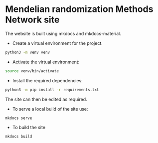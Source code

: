 # Mendelian randomization Methods Network site

The website is built using mkdocs and mkdocs-material.

* Create a virtual environment for the project.

```bash
python3 -m venv venv
```

* Activate the virtual environment:

```bash
source venv/bin/activate
```

* Install the required dependencies:

```bash
python3 -m pip install -r requirements.txt
```

The site can then be edited as required.

* To serve a local build of the site use:

```bash
mkdocs serve
```

* To build the site

```bash
mkdocs build
```
